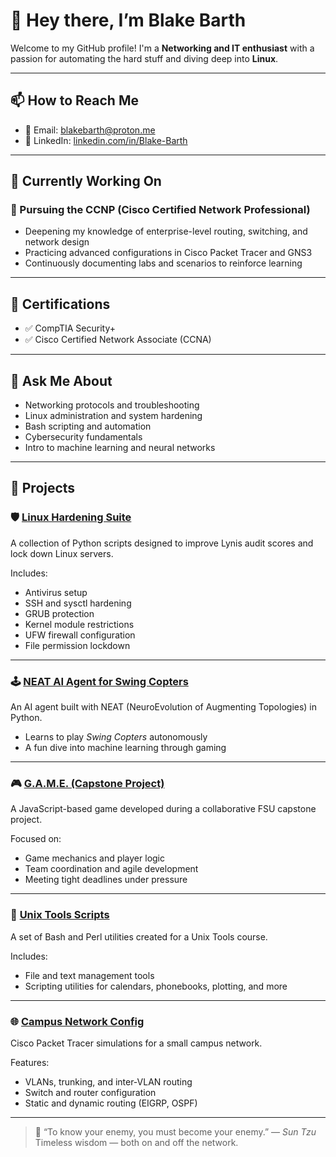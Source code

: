 # 👋 Hey there, I’m Blake Barth

Welcome to my GitHub profile! I'm a **Networking and IT enthusiast** with a passion for automating the hard stuff and diving deep into **Linux**.

---

## 📫 How to Reach Me

- 📧 Email: [blakebarth@proton.me](mailto:blakebarth@proton.me)  
- 💼 LinkedIn: [linkedin.com/in/Blake-Barth](https://linkedin.com/in/Blake-Barth)

---

## 🔧 Currently Working On

### 🧠 Pursuing the CCNP (Cisco Certified Network Professional)

- Deepening my knowledge of enterprise-level routing, switching, and network design  
- Practicing advanced configurations in Cisco Packet Tracer and GNS3  
- Continuously documenting labs and scenarios to reinforce learning  

---

## 📜 Certifications

- ✅ CompTIA Security+  
- ✅ Cisco Certified Network Associate (CCNA)  

---

## 💬 Ask Me About

- Networking protocols and troubleshooting  
- Linux administration and system hardening  
- Bash scripting and automation  
- Cybersecurity fundamentals  
- Intro to machine learning and neural networks  

---

## 🚀 Projects

### 🛡️ [Linux Hardening Suite](https://github.com/Blake-Barth/Linux-Hardening-Suite)

A collection of Python scripts designed to improve Lynis audit scores and lock down Linux servers.

Includes:

- Antivirus setup  
- SSH and sysctl hardening  
- GRUB protection  
- Kernel module restrictions  
- UFW firewall configuration  
- File permission lockdown  

---

### 🕹️ [NEAT AI Agent for Swing Copters](https://github.com/Blake-Barth/NEAT-SwingCopters-AI)

An AI agent built with NEAT (NeuroEvolution of Augmenting Topologies) in Python.

- Learns to play *Swing Copters* autonomously  
- A fun dive into machine learning through gaming  

---

### 🎮 [G.A.M.E. (Capstone Project)](https://github.com/Blake-Barth/G.A.M.E)

A JavaScript-based game developed during a collaborative FSU capstone project.

Focused on:

- Game mechanics and player logic  
- Team coordination and agile development  
- Meeting tight deadlines under pressure  

---

### 🧰 [Unix Tools Scripts](https://github.com/Blake-Barth/Shell-Perl-Scripts)

A set of Bash and Perl utilities created for a Unix Tools course.

Includes:

- File and text management tools  
- Scripting utilities for calendars, phonebooks, plotting, and more  

---

### 🌐 [Campus Network Config](https://github.com/Blake-Barth/Campus-Network-Config)

Cisco Packet Tracer simulations for a small campus network.

Features:

- VLANs, trunking, and inter-VLAN routing  
- Switch and router configuration  
- Static and dynamic routing (EIGRP, OSPF)  

---

> 🥷 “To know your enemy, you must become your enemy.” — *Sun Tzu*  
> Timeless wisdom — both on and off the network.
